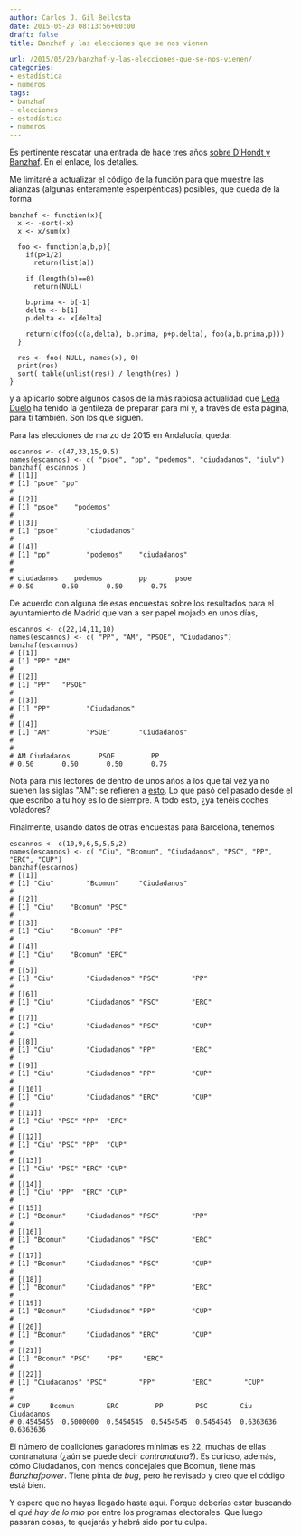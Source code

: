 ```yaml
---
author: Carlos J. Gil Bellosta
date: 2015-05-20 08:13:56+00:00
draft: false
title: Banzhaf y las elecciones que se nos vienen

url: /2015/05/20/banzhaf-y-las-elecciones-que-se-nos-vienen/
categories:
- estadística
- números
tags:
- banzhaf
- elecciones
- estadística
- números
---
```


Es pertinente rescatar una entrada de hace tres años [sobre D’Hondt y Banzhaf](http://www.datanalytics.com/2012/04/04/de-dhondt-a-banzhaf/). En el enlace, los detalles.

Me limitaré a actualizar el código de la función para que muestre las alianzas (algunas enteramente esperpénticas) posibles, que queda de la forma



    banzhaf <- function(x){
      x <- -sort(-x)
      x <- x/sum(x)

      foo <- function(a,b,p){
        if(p>1/2)
          return(list(a))

        if (length(b)==0)
          return(NULL)

        b.prima <- b[-1]
        delta <- b[1]
        p.delta <- x[delta]

        return(c(foo(c(a,delta), b.prima, p+p.delta), foo(a,b.prima,p)))
      }

      res <- foo( NULL, names(x), 0)
      print(res)
      sort( table(unlist(res)) / length(res) )
    }



y a aplicarlo sobre algunos casos de la más rabiosa actualidad que [Leda Duelo](https://twitter.com/ledaduelo) ha tenido la gentileza de preparar para mí y, a través de esta página, para ti también. Son los que siguen.

Para las elecciones de marzo de 2015 en Andalucía, queda:



    escannos <- c(47,33,15,9,5)
    names(escannos) <- c( "psoe", "pp", "podemos", "ciudadanos", "iulv")
    banzhaf( escannos )
    # [[1]]
    # [1] "psoe" "pp"
    #
    # [[2]]
    # [1] "psoe"    "podemos"
    #
    # [[3]]
    # [1] "psoe"       "ciudadanos"
    #
    # [[4]]
    # [1] "pp"         "podemos"    "ciudadanos"
    #
    #
    # ciudadanos    podemos         pp       psoe
    # 0.50       0.50       0.50       0.75



De acuerdo con alguna de esas encuestas sobre los resultados para el ayuntamiento de Madrid que van a ser papel mojado en unos días,



    escannos <- c(22,14,11,10)
    names(escannos) <- c( "PP", "AM", "PSOE", "Ciudadanos")
    banzhaf(escannos)
    # [[1]]
    # [1] "PP" "AM"
    #
    # [[2]]
    # [1] "PP"   "PSOE"
    #
    # [[3]]
    # [1] "PP"         "Ciudadanos"
    #
    # [[4]]
    # [1] "AM"         "PSOE"       "Ciudadanos"
    #
    #
    # AM Ciudadanos       PSOE         PP
    # 0.50       0.50       0.50       0.75



Nota para mis lectores de dentro de unos años a los que tal vez ya no suenen las siglas "AM": se refieren a [esto](http://es.wikipedia.org/wiki/Ahora_Madrid). Lo que pasó del pasado desde el que escribo a tu hoy es lo de siempre. A todo esto, ¿ya tenéis coches voladores?

Finalmente, usando datos de otras encuestas para Barcelona, tenemos



    escannos <- c(10,9,6,5,5,5,2)
    names(escannos) <- c( "Ciu", "Bcomun", "Ciudadanos", "PSC", "PP", "ERC", "CUP")
    banzhaf(escannos)
    # [[1]]
    # [1] "Ciu"        "Bcomun"     "Ciudadanos"
    #
    # [[2]]
    # [1] "Ciu"    "Bcomun" "PSC"
    #
    # [[3]]
    # [1] "Ciu"    "Bcomun" "PP"
    #
    # [[4]]
    # [1] "Ciu"    "Bcomun" "ERC"
    #
    # [[5]]
    # [1] "Ciu"        "Ciudadanos" "PSC"        "PP"
    #
    # [[6]]
    # [1] "Ciu"        "Ciudadanos" "PSC"        "ERC"
    #
    # [[7]]
    # [1] "Ciu"        "Ciudadanos" "PSC"        "CUP"
    #
    # [[8]]
    # [1] "Ciu"        "Ciudadanos" "PP"         "ERC"
    #
    # [[9]]
    # [1] "Ciu"        "Ciudadanos" "PP"         "CUP"
    #
    # [[10]]
    # [1] "Ciu"        "Ciudadanos" "ERC"        "CUP"
    #
    # [[11]]
    # [1] "Ciu" "PSC" "PP"  "ERC"
    #
    # [[12]]
    # [1] "Ciu" "PSC" "PP"  "CUP"
    #
    # [[13]]
    # [1] "Ciu" "PSC" "ERC" "CUP"
    #
    # [[14]]
    # [1] "Ciu" "PP"  "ERC" "CUP"
    #
    # [[15]]
    # [1] "Bcomun"     "Ciudadanos" "PSC"        "PP"
    #
    # [[16]]
    # [1] "Bcomun"     "Ciudadanos" "PSC"        "ERC"
    #
    # [[17]]
    # [1] "Bcomun"     "Ciudadanos" "PSC"        "CUP"
    #
    # [[18]]
    # [1] "Bcomun"     "Ciudadanos" "PP"         "ERC"
    #
    # [[19]]
    # [1] "Bcomun"     "Ciudadanos" "PP"         "CUP"
    #
    # [[20]]
    # [1] "Bcomun"     "Ciudadanos" "ERC"        "CUP"
    #
    # [[21]]
    # [1] "Bcomun" "PSC"    "PP"     "ERC"
    #
    # [[22]]
    # [1] "Ciudadanos" "PSC"        "PP"         "ERC"        "CUP"
    #
    #
    # CUP     Bcomun        ERC         PP        PSC        Ciu Ciudadanos
    # 0.4545455  0.5000000  0.5454545  0.5454545  0.5454545  0.6363636  0.6363636



El número de coaliciones ganadores mínimas es 22, muchas de ellas contranatura (¿aún se puede decir _contranatura_?). Es curioso, además, cómo Ciudadanos, con menos concejales que Bcomun, tiene más _Banzhafpower_. Tiene pinta de _bug_, pero he revisado y creo que el código está bien.

Y espero que no hayas llegado hasta aquí. Porque deberías estar buscando el _qué hay de lo mío_ por entre los programas electorales. Que luego pasarán cosas, te quejarás y habrá sido por tu culpa.



